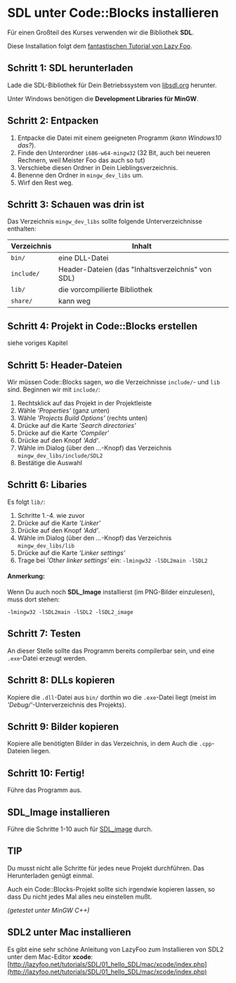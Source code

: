 
# SDL unter Code::Blocks installieren

Für einen Großteil des Kurses verwenden wir die Bibliothek **SDL**.

Diese Installation folgt dem [fantastischen Tutorial von Lazy Foo](http://lazyfoo.net/tutorials/SDL/01_hello_SDL/windows/codeblocks/index.php).

## Schritt 1: SDL herunterladen

Lade die SDL-Bibliothek für Dein Betriebssystem von [libsdl.org](http://libsdl.org/download-2.0.php) herunter. 

Unter Windows benötigen die **Development Libraries für MinGW**.

## Schritt 2: Entpacken

1. Entpacke die Datei mit einem geeigneten Programm (*kann Windows10 das?*).
2. Finde den Unterordner `i686-w64-mingw32` (32 Bit, auch bei neueren Rechnern, weil Meister Foo das auch so tut)
3. Verschiebe diesen Ordner in Dein Lieblingsverzeichnis.
4. Benenne den Ordner in `mingw_dev_libs` um.
5. Wirf den Rest weg.


## Schritt 3: Schauen was drin ist

Das Verzeichnis `mingw_dev_libs` sollte folgende Unterverzeichnisse enthalten:

| Verzeichnis | Inhalt |
|-------------|--------------|
| `bin/`        | eine DLL-Datei |
| `include/`    | Header-Dateien (das "Inhaltsverzeichnis" von SDL) |
| `lib/`        | die vorcompilierte Bibliothek |
| `share/`      | kann weg |


## Schritt 4: Projekt in Code::Blocks erstellen

siehe voriges Kapitel

## Schritt 5: Header-Dateien 

Wir müssen Code::Blocks sagen, wo die Verzeichnisse `include/`- und `lib` sind. Beginnen wir mit `include/`:

1. Rechtsklick auf das Projekt in der Projektleiste
2. Wähle *'Properties'* (ganz unten)
3. Wähle *'Projects Build Options'* (rechts unten)
4. Drücke auf die Karte *'Search directories'*
5. Drücke auf die Karte *'Compiler'*
6. Drücke auf den Knopf *'Add'*.
7. Wähle im Dialog (über den *...*-Knopf) das Verzeichnis `mingw_dev_libs/include/SDL2` 
8. Bestätige die Auswahl

## Schritt 6: Libaries 

Es folgt `lib/`:

1. Schritte 1.-4. wie zuvor
2. Drücke auf die Karte *'Linker'*
3. Drücke auf den Knopf *'Add'*.
4. Wähle im Dialog (über den *...*-Knopf) das Verzeichnis `mingw_dev_libs/lib` 
5. Drücke auf die Karte *'Linker settings'*
6. Trage bei *'Other linker settings'* ein: `-lmingw32 -lSDL2main -lSDL2`

#### Anmerkung: 
Wenn Du auch noch **SDL_Image** installierst (im PNG-Bilder einzulesen), muss dort stehen:

    -lmingw32 -lSDL2main -lSDL2 -lSDL2_image

## Schritt 7: Testen

An dieser Stelle sollte das Programm bereits compilerbar sein, und eine `.exe`-Datei erzeugt werden.

## Schritt 8: DLLs kopieren

Kopiere die `.dll`-Datei aus `bin/` dorthin wo die `.exe`-Datei liegt (meist im *'Debug/'*-Unterverzeichnis des Projekts).

## Schritt 9: Bilder kopieren

Kopiere alle benötigten Bilder in das Verzeichnis, in dem Auch die `.cpp`-Dateien liegen.


## Schritt 10: Fertig!

Führe das Programm aus.


## SDL_Image installieren

Führe die Schritte 1-10 auch für [SDL_image](`https://www.libsdl.org/projects/SDL_image/`) durch.


## TIP

Du musst nicht alle Schritte für jedes neue Projekt durchführen. Das Herunterladen genügt einmal. 

Auch ein Code::Blocks-Projekt sollte sich irgendwie kopieren lassen, so dass Du nicht jedes Mal alles neu einstellen mußt.


*(getestet unter MinGW C++)*


## SDL2 unter Mac installieren

Es gibt eine sehr schöne Anleitung von LazyFoo zum Installieren von SDL2 unter dem Mac-Editor **xcode**: [http://lazyfoo.net/tutorials/SDL/01_hello_SDL/mac/xcode/index.php](http://lazyfoo.net/tutorials/SDL/01_hello_SDL/mac/xcode/index.php)
